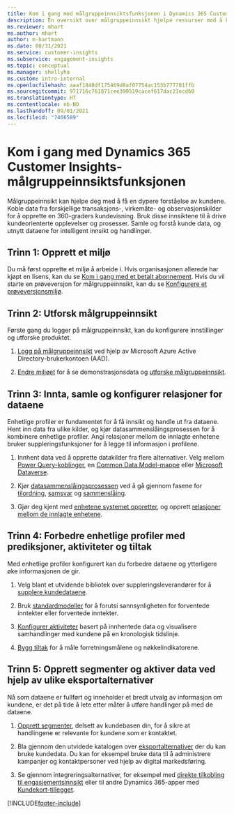 ```yaml
---
title: Kom i gang med målgruppeinnsiktsfunksjonen i Dynamics 365 Customer Insights
description: En oversikt over målgruppeinnsikt hjelpe ressurser med å komme raskt i gang.
ms.reviewer: mhart
ms.author: mhart
author: m-hartmann
ms.date: 08/31/2021
ms.service: customer-insights
ms.subservice: engagement-insights
ms.topic: conceptual
ms.manager: shellyha
ms.custom: intro-internal
ms.openlocfilehash: aaaf1848df175469d8af07754ac153b777781ffb
ms.sourcegitcommit: 971716c761871cee390519cacef617dac21ecd60
ms.translationtype: HT
ms.contentlocale: nb-NO
ms.lasthandoff: 09/01/2021
ms.locfileid: "7466589"
---
```

# <a name="get-started-with-dynamics-365-customer-insights-audience-insights-capability"></a>Kom i gang med Dynamics 365 Customer Insights-målgruppeinnsiktsfunksjonen

Målgruppeinnsikt kan hjelpe deg med å få en dypere forståelse av kundene. Koble data fra forskjellige transaksjons-, virkemåte- og observasjonskilder for å opprette en 360-graders kundevisning. Bruk disse innsiktene til å drive kundeorienterte opplevelser og prosesser. Samle og forstå kunde data, og utnytt dataene for intelligent innsikt og handlinger.

## <a name="step-1-create-an-environment"></a>Trinn 1: Opprett et miljø

Du må først opprette et miljø å arbeide i. Hvis organisasjonen allerede har kjøpt en lisens, kan du se [Kom i gang med et betalt abonnement](get-started-paid.md). Hvis du vil starte en prøveversjon for målgruppeinnsikt, kan du se [Konfigurere et prøveversjonsmiljø](get-started-trial.md). 

## <a name="step-2-explore-audience-insights"></a>Trinn 2: Utforsk målgruppeinnsikt

Første gang du logger på målgruppeinnsikt, kan du konfigurere innstillinger og utforske produktet.

1. [Logg på målgruppeinnsikt](https://home.ci.ai.dynamics.com) ved hjelp av Microsoft Azure Active Directory-brukerkontoen (AAD).

1. [Endre miljøet](manage-environments.md#switch-environments) for å se demonstrasjonsdata og [utforske målgruppeinnsikt](home.md).

##  <a name="step-3-ingest-unify-and-set-up-relationships-for-your-data"></a>Trinn 3: Innta, samle og konfigurer relasjoner for dataene

Enhetlige profiler er fundamentet for å få innsikt og handle ut fra dataene. Hent inn data fra ulike kilder, og kjør datasammenslåingsprosessen for å kombinere enhetlige profiler. Angi relasjoner mellom de innlagte enhetene bruker suppleringsfunksjoner for å legge til informasjon i profilene. 

1. Innhent data ved å opprette datakilder fra flere alternativer. Velg mellom [Power Query-koblinger](connect-power-query.md), en [Common Data Model-mappe](connect-common-data-model.md) eller [Microsoft Dataverse](connect-common-data-service-lake.md). 

1. Kjør [datasammenslåingsprosessen](data-unification.md) ved å gå gjennom fasene for [tilordning](map-entities.md), [samsvar](match-entities.md) og [sammenslåing](merge-entities.md).

1. Gjør deg kjent med [enhetene systemet oppretter](entities.md), og opprett [relasjoner mellom de innlagte enhetene](relationships.md).
    
## <a name="step-4-enhance-unified-profiles-with-predictions-activities-and-measures"></a>Trinn 4: Forbedre enhetlige profiler med prediksjoner, aktiviteter og tiltak

Med enhetlige profiler konfigurert kan du forbedre dataene og ytterligere øke informasjonen de gir.

1. Velg blant et utvidende bibliotek over suppleringsleverandører for å [supplere kundedataene](enrichment-hub.md).

1. Bruk [standardmodeller](predictions-overview.md) for å forutsi sannsynligheten for forventede inntekter eller forventede inntekter.

1. [Konfigurer aktiviteter](activities.md) basert på innhentede data og visualisere samhandlinger med kundene på en kronologisk tidslinje. 

1. [Bygg tiltak](measures.md) for å måle forretningsmålene og nøkkelindikatorene.
 
## <a name="step-5-create-segments-and-activate-data-through-various-export-options"></a>Trinn 5: Opprett segmenter og aktiver data ved hjelp av ulike eksportalternativer

Nå som dataene er fullført og inneholder et bredt utvalg av informasjon om kundene, er det på tide å lete etter måter å utføre handlinger på med de dataene. 

1. [Opprett segmenter](segments.md), delsett av kundebasen din, for å sikre at handlingene er relevante for kundene som er kontaktet.

1. Bla gjennom den utvidede katalogen over [eksportalternativer](export-destinations.md) der du kan bruke kundedata. Du kan for eksempel bruke data til å administrere kampanjer og kontaktpersoner ved hjelp av digital markedsføring.

1. Se gjennom integreringsalternativer, for eksempel med [direkte tilkobling til engasjementsinnsikt](../engagement-insights/integrate-audience-insights-engagement-insights.md) eller til andre Dynamics 365-apper med [Kundekort-tillegget](customer-card-add-in.md).  


[!INCLUDE[footer-include](../includes/footer-banner.md)]

